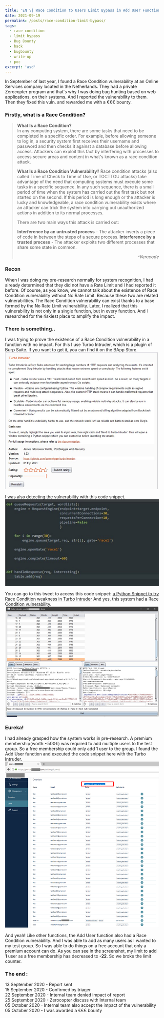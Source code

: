 ```yaml
---
title: 'EN \| Race Condition to Users Limit Bypass in Add User Function'
date: 2021-09-19
permalink: /posts/race-condition-limit-bypass/
tags:
  - race condition
  - limit bypass
  - Bug Bounty
  - hack
  - bugbounty
  - write-up
  - poc
excerpt: 'asd'
---
```


In September of last year, I found a Race Condition vulnerability at an Online Services company located in the Netherlands. They had a private Zerocopter
program and that's why I was doing bug hunting based on web applications, on their systems. And I reported the vulnerability to them. Then they fixed this vuln. and rewarded me with a €€€ bounty.


### Firstly, what is a Race Condition?

<blockquote>
<b>What Is a Race Condition?</b><br>
In any computing system, there are some tasks that need to be completed in a specific order. For example, before allowing someone to log in, a security system first receives their username and password and then checks it against a database before allowing access. Attackers can exploit this fact by interfering with processes to access secure areas and content in what's known as a race condition attack.

<b>What Is a Race Condition Vulnerability?</b>
Race condition attacks (also called Time of Check to Time of Use, or TOCTTOU attacks) take advantage of the need that computing systems must execute some tasks in a specific sequence. In any such sequence, there is a small period of time when the system has carried out the first task but not started on the second. If this period is long enough or the attacker is lucky and knowledgeable, a race condition vulnerability exists where an attacker can trick the system into carrying out unauthorized actions in addition to its normal processes.

There are two main ways this attack is carried out:

<b>Interference by an untrusted process</b> - The attacker inserts a piece of code in between the steps of a secure process.
<b>Interference by a trusted process</b> - The attacker exploits two different processes that share some state in common.
<p align="right"><i>-Veracode</i></p>
</blockquote>

### Recon
When I was doing my pre-research normally for system recognition, I had already determined that they did not have a Rate Limit and I had reported it before. Of course, as you know, we cannot talk
about the existence of Race Condition vulnerability without No Rate Limit. Because these two are related vulnerabilities. The Race Condition vulnerability can exist thanks to a base formed by the
No Rate Limit vulnerability. Later, I realized that this vulnerability is not only in a single function, but in every function. And I researched for the riskiest place to amplify the impact.


### There is something..
I was trying to prove the existence of a Race Condition vulnerability in a function with no impact.
For this I use Turbo Intruder, which is a plugin of Burp Suite. If you want to get it, you can find it on the BApp Store.<br>
<img src="/images/turbo-int.jpg"><br>

I was also detecting the vulnerability with this code snippet.<br>
<img src="/images/race-script-dark.jpg"><br>

You can go to this tweet to access this code snippet: [a Python Snippet to try Race Condition weakness in Turbo Intruder](https://twitter.com/lutfumertceylan/status/1320980232015384576/)
And yes, this system had a Race Condition vulnerability.
<img src="/images/race-done.jpg"><br>

### Eureka!
I had already grasped how the system works in pre-research. A premium membership(worth ~500€) was required to add multiple users to the test group. So a free membership could only add 1 user to the group.
I found the Add User function and executed the code snippet here with the Turbo Intruder.
<img src="/images/race-panel.png"><br>

And yeah! Like other functions, the Add User function also had a Race Condition vulnerability. And I was able to add as many users as I wanted to my test group. So I was able to do things on a free account
that only a premium account can do. As you can see in the screenshot, my limit to add **1** user as a free membership has decreased to **-22**. So we broke the limit counter.

### The end :

13 September 2020 - Report sent<br>
15 September 2020 - Confirmed by triager<br>
22 September 2020 - Internal team denied impact of report<br>
25 September 2020 - Zerocopter discuss with Internal team<br>
05 October 2020 - Internal team also accept the impact of the vulnerability<br>
05 October 2020 - I was awarded a €€€ bounty
